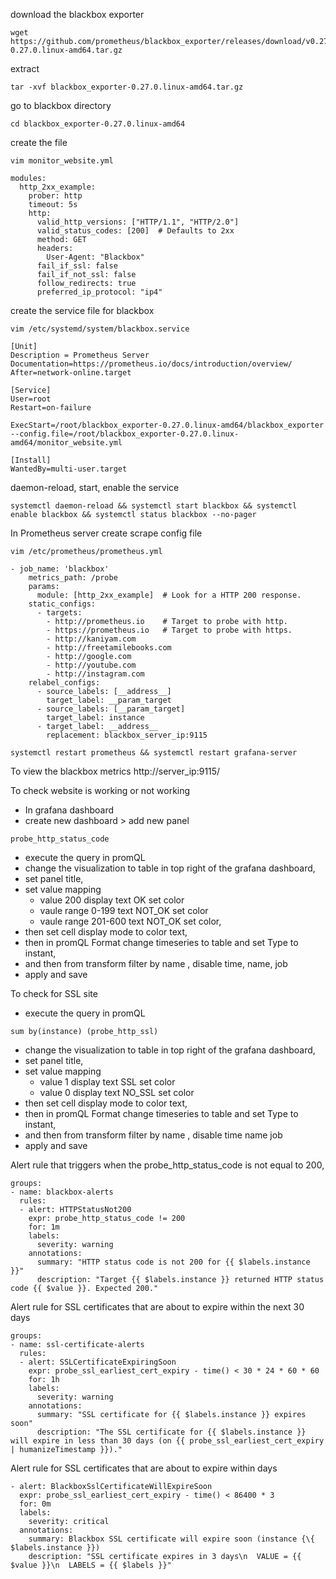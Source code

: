 download the blackbox exporter
```
wget https://github.com/prometheus/blackbox_exporter/releases/download/v0.27.0/blackbox_exporter-0.27.0.linux-amd64.tar.gz
```
extract
```
tar -xvf blackbox_exporter-0.27.0.linux-amd64.tar.gz
```
go to blackbox directory
```
cd blackbox_exporter-0.27.0.linux-amd64
```
create the file
```
vim monitor_website.yml
```
```
modules:
  http_2xx_example:
    prober: http
    timeout: 5s
    http:
      valid_http_versions: ["HTTP/1.1", "HTTP/2.0"]
      valid_status_codes: [200]  # Defaults to 2xx
      method: GET
      headers:
        User-Agent: "Blackbox"
      fail_if_ssl: false
      fail_if_not_ssl: false
      follow_redirects: true
      preferred_ip_protocol: "ip4"

```
create the service file for blackbox 
```
vim /etc/systemd/system/blackbox.service
```
```
[Unit]
Description = Prometheus Server
Documentation=https://prometheus.io/docs/introduction/overview/
After=network-online.target

[Service]
User=root
Restart=on-failure

ExecStart=/root/blackbox_exporter-0.27.0.linux-amd64/blackbox_exporter --config.file=/root/blackbox_exporter-0.27.0.linux-amd64/monitor_website.yml

[Install]
WantedBy=multi-user.target
```
daemon-reload, start, enable the service
```
systemctl daemon-reload && systemctl start blackbox && systemctl enable blackbox && systemctl status blackbox --no-pager
```

In Prometheus server
create scrape config file
```
vim /etc/prometheus/prometheus.yml
```
```
- job_name: 'blackbox'
    metrics_path: /probe
    params:
      module: [http_2xx_example]  # Look for a HTTP 200 response.
    static_configs:
      - targets:
        - http://prometheus.io    # Target to probe with http.
        - https://prometheus.io   # Target to probe with https.
        - http://kaniyam.com
        - http://freetamilebooks.com
        - http://google.com
        - http://youtube.com
        - http://instagram.com
    relabel_configs:
      - source_labels: [__address__]
        target_label: __param_target
      - source_labels: [__param_target]
        target_label: instance
      - target_label: __address__
        replacement: blackbox_server_ip:9115
```
```
systemctl restart prometheus && systemctl restart grafana-server        
```
To view the blackbox metrics
http://server_ip:9115/

To check website is working or not working
- In grafana dashboard
- create new dashboard > add new panel
```
probe_http_status_code
```
- execute the query in promQL
- change the visualization to table in top right of the grafana dashboard,
- set panel title,
- set value mapping 
  - value 200 display text OK set color
  - vaule range 0-199 text NOT_OK set color
  - vaule range 201-600 text NOT_OK set color,
- then set cell display mode to color text,
- then in promQL Format change timeseries to table and set Type to instant,
- and then from transform filter by name , disable time, name, job
- apply and save

To check for SSL site
- execute the query in promQL
```
sum by(instance) (probe_http_ssl)
```
- change the visualization to table in top right of the grafana dashboard,
- set panel title,
- set value mapping 
  - value 1 display text SSL set color
  - value 0 display text NO_SSL set color
- then set cell display mode to color text,
- then in promQL Format change timeseries to table and set Type to instant,
- and then from transform filter by name , disable time name job
- apply and save


Alert rule that triggers when the probe_http_status_code is not equal to 200,
```
groups:
- name: blackbox-alerts
  rules:
  - alert: HTTPStatusNot200
    expr: probe_http_status_code != 200
    for: 1m
    labels:
      severity: warning
    annotations:
      summary: "HTTP status code is not 200 for {{ $labels.instance }}"
      description: "Target {{ $labels.instance }} returned HTTP status code {{ $value }}. Expected 200."
```
Alert rule for SSL certificates that are about to expire within the next 30 days
```
groups:
- name: ssl-certificate-alerts
  rules:
  - alert: SSLCertificateExpiringSoon
    expr: probe_ssl_earliest_cert_expiry - time() < 30 * 24 * 60 * 60
    for: 1h
    labels:
      severity: warning
    annotations:
      summary: "SSL certificate for {{ $labels.instance }} expires soon"
      description: "The SSL certificate for {{ $labels.instance }} will expire in less than 30 days (on {{ probe_ssl_earliest_cert_expiry | humanizeTimestamp }})."
```
Alert rule for SSL certificates that are about to expire within days
```
- alert: BlackboxSslCertificateWillExpireSoon
  expr: probe_ssl_earliest_cert_expiry - time() < 86400 * 3
  for: 0m
  labels:
    severity: critical
  annotations:
    summary: Blackbox SSL certificate will expire soon (instance {\{ $labels.instance }})
    description: "SSL certificate expires in 3 days\n  VALUE = {{ $value }}\n  LABELS = {{ $labels }}"
```


